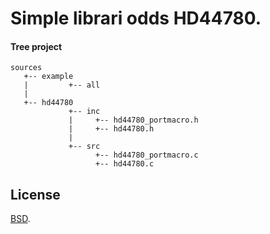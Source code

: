 # Simple librari odds HD44780.

#### Tree project
```
sources
   +-- example
   |         +-- all
   |
   +-- hd44780
        	 +-- inc
    		 |     +-- hd44780_portmacro.h
    		 |     +-- hd44780.h
             |
             +-- src
    		       +-- hd44780_portmacro.c
    			   +-- hd44780.c
```


## License

[BSD](./LICENSE).